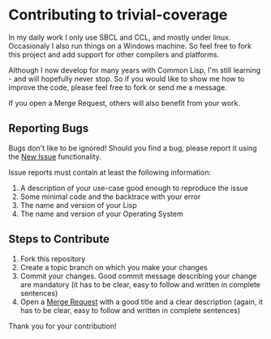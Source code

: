 # Contributing to trivial-coverage

In my daily work I only use SBCL and CCL, and mostly under linux. Occasionaly I also run things on a Windows machine. So feel free to fork this project and add support for other compilers and platforms.

Although I now develop for many years with Common Lisp, I'm still learning - and will hopefully never stop. So if you would like to show me how to improve the code, please feel free to fork or send me a message.

If you open a Merge Request, others will also benefit from your work.


## Reporting Bugs

Bugs don't like to be ignored! Should you find a bug, please report it using the [New Issue](https://gitlab.com/ediethelm/trivial-coverage/issues/new "Report a new issue") functionality.

Issue reports must contain at least the following information:
1. A description of your use-case good enough to reproduce the issue
2. Some minimal code and the backtrace with your error
3. The name and version of your Lisp
4. The name and version of your Operating System


## Steps to Contribute

1. Fork this repository
2. Create a topic branch on which you make your changes
3. Commit your changes. Good commit message describing your change are mandatory (it has to be clear, easy to follow and written in complete sentences)
4. Open a [Merge Request](https://gitlab.com/ediethelm/trivial-coverage/merge_requests/new "New Merge Request") with a good title and a clear description (again, it has to be clear, easy to follow and written in complete sentences)


Thank you for your contribution!
